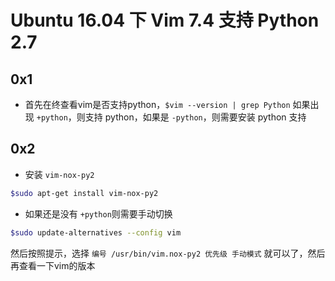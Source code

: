 # Ubuntu 16.04 下 Vim 7.4 支持 Python 2.7

## 0x1
- 首先在终查看vim是否支持python，`$vim --version | grep Python` 如果出现 `+python`，则支持 python，如果是 `-python`，则需要安装 python 支持

## 0x2
- 安装 `vim-nox-py2`

```bash
$sudo apt-get install vim-nox-py2
```
- 如果还是没有 `+python`则需要手动切换

```bash
$sudo update-alternatives --config vim
```

然后按照提示，选择 `编号 /usr/bin/vim.nox-py2 优先级 手动模式` 就可以了，然后再查看一下vim的版本
